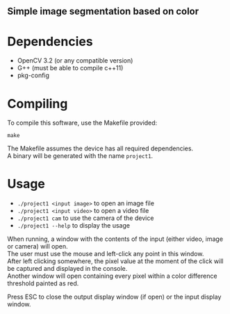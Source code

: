 ## Simple image segmentation based on color

# Dependencies

- OpenCV 3.2 (or any compatible version)
- G++ (must be able to compile c++11)
- pkg-config

# Compiling

To compile this software, use the Makefile provided:

```make```

The Makefile assumes the device has all required dependencies.  
A binary will be generated with the name ```project1```.

# Usage

- ```./project1 <input image>``` to open an image file
- ```./project1 <input video>``` to open a video file
- ```./project1 cam``` to use the camera of the device
- ```./project1 --help``` to display the usage

When running, a window with the contents of the input (either video, image or camera) will open.  
The user must use the mouse and left-click any point in this window.  
After left clicking somewhere, the pixel value at the moment of the click will be captured and displayed in the console.  
Another window will open containing every pixel within a color difference threshold painted as red.  

Press ESC to close the output display window (if open) or the input display window.
